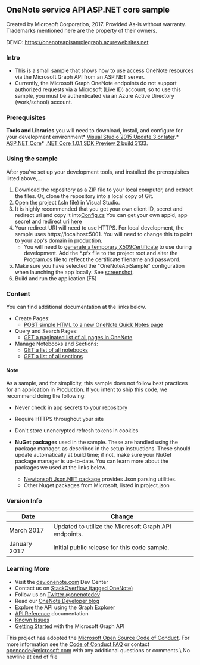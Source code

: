 OneNote service API ASP.NET core sample
---------------------------------------

Created by Microsoft Corporation, 2017. Provided As-is without warranty. Trademarks mentioned here are the property of their owners.

DEMO: https://onenoteapisamplegraph.azurewebsites.net

### Intro

-	This is a small sample that shows how to use access OneNote resources via the Microsoft Graph API from an ASP.NET server.
-	Currently, the Microsoft Graph OneNote endpoints do not support authorized requests via a Microsoft (Live ID) account, so to use this sample, you must be authenticated via an Azure Active Directory (work/school) account.

### Prerequisites

**Tools and Libraries** you will need to download, install, and configure for your development environment* [Visual Studio 2015 Update 3 or later](http://www.visualstudio.com/en-us/downloads).* [ASP.NET Core](https://www.asp.net/core)* [.NET Core 1.0.1 SDK Preview 2 build 3133](https://github.com/dotnet/core/blob/master/release-notes/download-archives/1.0.1-preview2-download.md).

### Using the sample

After you've set up your development tools, and installed the prerequisites listed above,...

1.	Download the repository as a ZIP file to your local computer, and extract the files. Or, clone the repository into a local copy of Git.
2.	Open the project (.sln file) in Visual Studio.
3.	It is highly recommended that you get your own client ID, secret and redirect uri and copy it into[Config.cs](https://github.com/OneNoteDev/OneNoteApiSampleAspNetCore/blob/master/src/OneNoteApiSample/Config.cs#L9) You can get your own appid, app secret and redirect uri [here](http://developer.microsoft.com/en-us/graph/docs/authorization/auth_register_app_v2)
4.	Your redirect URI will need to use HTTPS. For local development, the sample uses https://localhost:5001. You will need to change this to point to your app's domain in production.
	-	You will need to [generate a temporary X509Certificate](https://msdn.microsoft.com/en-us/library/ms733813(v=vs.110).aspx) to use during development. Add the \*.pfx file to the project root and alter the Program.cs file to reflect the certificate filename and password.
5.	Make sure you have selected the "OneNoteApiSample" configuration when launching the app locally. See [screenshot](https://github.com/OneNoteDev/OneNoteApiSampleAspNetCore/blob/master/images/OneNoteApiSampleConfiguration.PNG).
6.	Build and run the application (F5)

### Content

You can find additional documentation at the links below.

-	Create Pages:
	-	[POST simple HTML to a new OneNote Quick Notes page](https://developer.microsoft.com/en-us/graph/docs/api-reference/beta/api/notes_post_pages)
-	Query and Search Pages:
	-	[GET a paginated list of all pages in OneNote](https://developer.microsoft.com/en-us/graph/docs/api-reference/beta/api/notes_list_pages)
-	Manage Notebooks and Sections:
	-	[GET a list of all notebooks](https://developer.microsoft.com/en-us/graph/docs/api-reference/beta/api/notes_list_notebooks)
	-	[GET a list of all sections](https://developer.microsoft.com/en-us/graph/docs/api-reference/beta/api/notes_list_sections)

#### Note

As a sample, and for simplicity, this sample does not follow best practices for an application in Production. If you intent to ship this code, we recommend doing the following:

-	Never check in app secrets to your repository
-	Require HTTPS throughout your site
-	Don't store unencrypted refresh tokens in cookies

-	**NuGet packages** used in the sample. These are handled using the package manager, as described in the setup instructions. These should update automatically at build time; if not, make sure your NuGet package manager is up-to-date. You can learn more about the packages we used at the links below.

	-	[Newtonsoft Json.NET package](http://newtonsoft.com/) provides Json parsing utilities.
	-	Other Nuget packages from Microsoft, listed in project.json

### Version Info

| Date         | Change                                                |
|--------------|-------------------------------------------------------|
| March 2017   | Updated to utilize the Microsoft Graph API endpoints. |
| January 2017 | Initial public release for this code sample.          |

### Learning More

-	Visit the [dev.onenote.com](http://dev.onenote.com) Dev Center
-	Contact us on [StackOverflow (tagged OneNote)](http://go.microsoft.com/fwlink/?LinkID=390182)
-	Follow us on [Twitter @onenotedev](http://www.twitter.com/onenotedev)
-	Read our [OneNote Developer blog](http://go.microsoft.com/fwlink/?LinkID=390183)
-	Explore the API using the [Graph Explorer](https://developer.microsoft.com/en-us/graph/graph-explorer)
-	[API Reference](https://developer.microsoft.com/en-us/graph/docs/api-reference/beta/resources/notes) documentation
-	[Known Issues](https://developer.microsoft.com/en-us/graph/docs/overview/release_notes)
-	[Getting Started](https://developer.microsoft.com/en-us/graph/docs/get-started/get-started) with the Microsoft Graph API

This project has adopted the [Microsoft Open Source Code of Conduct](https://opensource.microsoft.com/codeofconduct/). For more information see the [Code of Conduct FAQ](https://opensource.microsoft.com/codeofconduct/faq/) or contact [opencode@microsoft.com](mailto:opencode@microsoft.com) with any additional questions or comments.\ No newline at end of file
